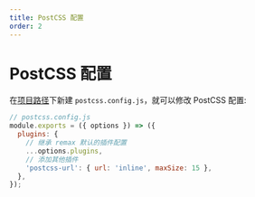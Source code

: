 ```yaml
---
title: PostCSS 配置
order: 2
---
```


# PostCSS 配置

在[项目路径](/guide/remax#cwd)下新建 `postcss.config.js`，就可以修改 PostCSS 配置:

```js
// postcss.config.js
module.exports = ({ options }) => ({
  plugins: {
    // 继承 remax 默认的插件配置
    ...options.plugins,
    // 添加其他插件
    'postcss-url': { url: 'inline', maxSize: 15 },
  },
});
```
